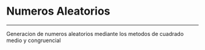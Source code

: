# Numeros Aleatorios

---

Generacion de numeros aleatorios mediante los metodos de cuadrado medio y congruencial
